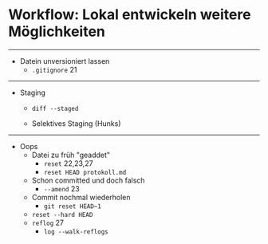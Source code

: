 # Workflow: Lokal entwickeln weitere Möglichkeiten

_________________________________________

 * Datein unversioniert lassen
   - `.gitignore` 21
_________________________________________

 * Staging
   - `diff --staged`

   - Selektives Staging (Hunks)
_________________________________________

 * Oops
   - Datei zu früh "geaddet"
     - `reset` 22,23,27
     - `reset HEAD protokoll.md`
   - Schon committed und doch falsch
     - `--amend` 23
   - Commit nochmal wiederholen
     - `git reset HEAD~1`
   - `reset --hard HEAD`
   - `reflog` 27
     - `log --walk-reflogs`

